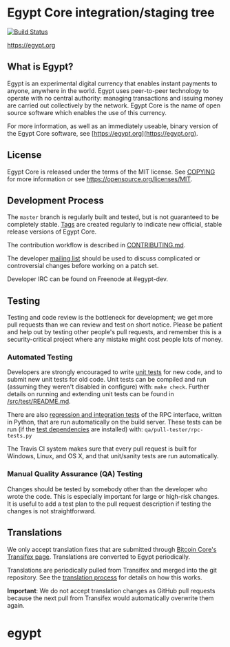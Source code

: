 Egypt Core integration/staging tree
=====================================

[![Build Status](https://travis-ci.org/egypt-project/egypt.svg?branch=master)](https://travis-ci.org/egypt-project/egypt)

https://egypt.org

What is Egypt?
----------------

Egypt is an experimental digital currency that enables instant payments to
anyone, anywhere in the world. Egypt uses peer-to-peer technology to operate
with no central authority: managing transactions and issuing money are carried
out collectively by the network. Egypt Core is the name of open source
software which enables the use of this currency.

For more information, as well as an immediately useable, binary version of
the Egypt Core software, see [https://egypt.org](https://egypt.org).

License
-------

Egypt Core is released under the terms of the MIT license. See [COPYING](COPYING) for more
information or see https://opensource.org/licenses/MIT.

Development Process
-------------------

The `master` branch is regularly built and tested, but is not guaranteed to be
completely stable. [Tags](https://github.com/egypt-project/egypt/tags) are created
regularly to indicate new official, stable release versions of Egypt Core.

The contribution workflow is described in [CONTRIBUTING.md](CONTRIBUTING.md).

The developer [mailing list](https://groups.google.com/forum/#!forum/egypt-dev)
should be used to discuss complicated or controversial changes before working
on a patch set.

Developer IRC can be found on Freenode at #egypt-dev.

Testing
-------

Testing and code review is the bottleneck for development; we get more pull
requests than we can review and test on short notice. Please be patient and help out by testing
other people's pull requests, and remember this is a security-critical project where any mistake might cost people
lots of money.

### Automated Testing

Developers are strongly encouraged to write [unit tests](src/test/README.md) for new code, and to
submit new unit tests for old code. Unit tests can be compiled and run
(assuming they weren't disabled in configure) with: `make check`. Further details on running
and extending unit tests can be found in [/src/test/README.md](/src/test/README.md).

There are also [regression and integration tests](/qa) of the RPC interface, written
in Python, that are run automatically on the build server.
These tests can be run (if the [test dependencies](/qa) are installed) with: `qa/pull-tester/rpc-tests.py`

The Travis CI system makes sure that every pull request is built for Windows, Linux, and OS X, and that unit/sanity tests are run automatically.

### Manual Quality Assurance (QA) Testing

Changes should be tested by somebody other than the developer who wrote the
code. This is especially important for large or high-risk changes. It is useful
to add a test plan to the pull request description if testing the changes is
not straightforward.

Translations
------------

We only accept translation fixes that are submitted through [Bitcoin Core's Transifex page](https://www.transifex.com/projects/p/bitcoin/).
Translations are converted to Egypt periodically.

Translations are periodically pulled from Transifex and merged into the git repository. See the
[translation process](doc/translation_process.md) for details on how this works.

**Important**: We do not accept translation changes as GitHub pull requests because the next
pull from Transifex would automatically overwrite them again.
# egypt
